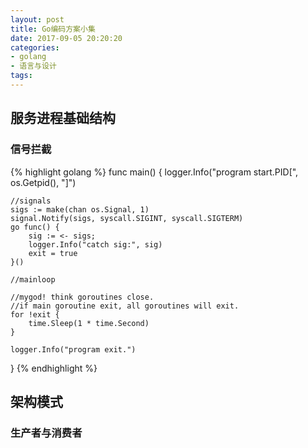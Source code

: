 ```yaml
---
layout: post
title: Go编码方案小集
date: 2017-09-05 20:20:20
categories:
- golang
- 语言与设计
tags:
---
```


## 服务进程基础结构

### 信号拦截

{% highlight golang %}
func main() {
	logger.Info("program start.PID[", os.Getpid(), "]")

	//signals
	sigs := make(chan os.Signal, 1)
    signal.Notify(sigs, syscall.SIGINT, syscall.SIGTERM)
    go func() {
        sig := <- sigs;
        logger.Info("catch sig:", sig)
        exit = true
    }()

    //mainloop

	//mygod! think goroutines close.
	//if main goroutine exit, all goroutines will exit.
	for !exit {
		time.Sleep(1 * time.Second)
	}

	logger.Info("program exit.")
}
{% endhighlight %}

## 架构模式

### 生产者与消费者